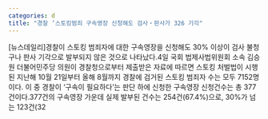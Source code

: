 ```yaml
---
categories: d
title: "경찰 ‘스토킹범죄 구속영장 신청해도 검사‧판사가 326 기각"
---
```

[뉴스데일리]경찰이 스토킹 범죄자에 대한 구속영장을 신청해도 30% 이상이 검사 불청구나 판사 기각으로 발부되지 않은 것으로 나타났다.4일 국회 법제사법위원회 소속 김승원 더불어민주당 의원이 경찰청으로부터 제출받은 자료에 따르면 스토킹 처벌법이 시행된 지난해 10월 21일부터 올해 8월까지 경찰에 검거된 스토킹 범죄자 수는 모두 7152명이다. 이 중 경찰이 ‘구속이 필요하다’는 판단 하에 신청한 구속영장 신청건수는 총 377건이다.377건의 구속영장 가운데 실제 발부된 건수는 254건(67.4%)으로, 30%가 넘는 123건(32